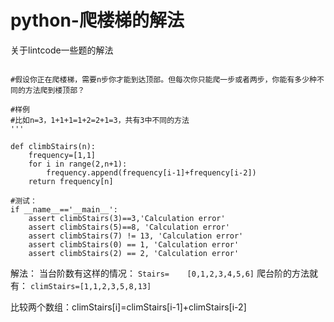 # python-爬楼梯的解法
关于lintcode一些题的解法
```

#假设你正在爬楼梯，需要n步你才能到达顶部。但每次你只能爬一步或者两步，你能有多少种不同的方法爬到楼顶部？

#样例
#比如n=3，1+1+1=1+2=2+1=3，共有3中不同的方法
'''

def climbStairs(n):
    frequency=[1,1]
    for i in range(2,n+1):
        frequency.append(frequency[i-1]+frequency[i-2])
    return frequency[n]

#测试：
if __name__=='__main__':
    assert climbStairs(3)==3,'Calculation error'
    assert climbStairs(5)==8, 'Calculation error'
    assert climbStairs(7) != 13, 'Calculation error'
    assert climbStairs(0) == 1, 'Calculation error'
    assert climbStairs(2) == 2, 'Calculation error'

```

解法：
当台阶数有这样的情况：
`Stairs=    [0,1,2,3,4,5,6]`
爬台阶的方法就有：
`climStairs=[1,1,2,3,5,8,13]`

比较两个数组：climStairs[i]=climStairs[i-1]+climStairs[i-2]

